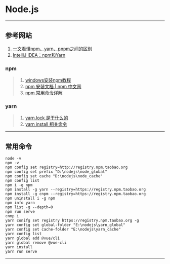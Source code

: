 # Node.js

---
## 参考网站
1. [一文看懂npm、yarn、pnpm之间的区别](https://zhuanlan.zhihu.com/p/37653878)
2. [IntelliJ IDEA：npm和Yarn](https://www.w3cschool.cn/intellij_idea_doc/intellij_idea_doc-drm430d9.html)
### npm
>1. [windows安装npm教程](https://www.cnblogs.com/jianguo221/p/11487532.html)
>2. [npm 安装文档 | npm 中文网](http://caibaojian.com/npm/)
>3. [npm 常用命令详解](https://www.cnblogs.com/PeunZhang/p/5553574.html#npm-install)
### yarn
>1. [yarn.lock 是干什么的](https://www.cnblogs.com/yangzhou33/p/11494819.html)
>2. [yarn install 相关命令](https://www.jianshu.com/p/0caebd39ac09)
---
## 常用命令
    node -v
    npm -v
    npm config set registry=http://registry.npm.taobao.org
    npm config set prefix "D:\nodejs\node_global"
    npm config set cache "D:\nodejs\node_cache"
    npm config list
    npm i -g npm
    npm install -g yarn --registry=https://registry.npm.taobao.org
    npm install -g cnpm --registry=https://registry.npm.taobao.org
    npm uninstall i -g npm
    npm info yarn
    npm list -g --depth=0
    npm run serve
    cnmp i
    yarn conifg set registry https://registry.npm.taobao.org -g
    yarn config set global-folder "E:\nodejs\yarn_global"
    yarn config set cache-folder "E:\nodejs\yarn_cache"
    yarn config list
    yarn global add @vue/cli
    yarn global remove @vue-cli
    yarn install
    yarn run serve
---
